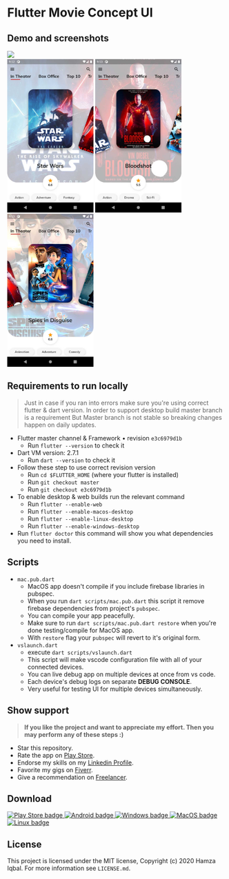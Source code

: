# Flutter Movie Concept UI

## Demo and screenshots

<div id="demo">
  <img src="screenshots/android/demo.gif" width="200" />
</div>
<div id="screenshots">
  <img src="screenshots/android/index-0.jpg" width="200" />
  <img src="screenshots/android/index-1.jpg" width="200" />
  <img src="screenshots/android/index-2.jpg" width="200" />
</div>

## Requirements to run locally

> Just in case if you ran into errors make sure you're using correct flutter & dart version. In order to support desktop build master branch is a requirement But Master branch is not stable so breaking changes happen on daily updates.

- Flutter master channel & Framework • revision `e3c6979d1b`
  - Run `flutter --version` to check it
- Dart VM version: 2.7.1
  - Run `dart --version` to check it
- Follow these step to use correct revision version
  - Run `cd $FLUTTER_HOME` (where your flutter is installed)
  - Run `git checkout master`
  - Run `git checkout e3c6979d1b`
- To enable desktop & web builds run the relevant command
  - Run `flutter --enable-web`
  - Run `flutter --enable-macos-desktop`
  - Run `flutter --enable-linux-desktop`
  - Run `flutter --enable-windows-desktop`
- Run `flutter doctor` this command will show you what dependencies you need to install.

## Scripts

- `mac.pub.dart`
  - MacOS app doesn't compile if you include firebase libraries in pubspec.
  - When you run `dart scripts/mac.pub.dart` this script it remove firebase dependencies from project's `pubspec`.
  - You can compile your app peacefully.
  - Make sure to run `dart scripts/mac.pub.dart restore` when you're done testing/compile for MacOS app.
  - With `restore` flag your `pubspec` will revert to it's original form.
- `vslaunch.dart`
  - execute `dart scripts/vslaunch.dart`
  - This script will make vscode configuration file with all of your connected devices.
  - You can live debug app on multiple devices at once from vs code.
  - Each device's debug logs on separate **DEBUG CONSOLE**.
  - Very useful for testing UI for multiple devices simultaneously.

## Show support

> **If you like the project and want to appreciate my effort. Then you may perform any of these steps :)**

- Star this repository.
- Rate the app on <a href="https://play.google.com/store/apps/details?id=com.onemdev.invmovieconcept1" target="playstore">Play Store</a>.
- Endorse my skills on my <a href="https://www.linkedin.com/in/hackerhgl" target="linkedin">Linkedin Profile</a>.
- Favorite my gigs on <a href="https://www.fiverr.com/hackerhgl" target="fiver">Fiverr</a>.
- Give a recommendation on <a href="https://www.freelancer.com/u/hackerhgl" target="freelance">Freelancer</a>.

## Download

<div id="downloads">
  <a href="https://play.google.com/store/apps/details?id=com.onemdev.invmovieconcept1">
    <img src="https://raw.githubusercontent.com/hackerhgl/invmovieconcept1/master/.github/assets/google-play.png" alt="Play Store badge" width="200" />
  </a>
  <a href="https://github.com/hackerhgl/invmovieconcept1/releases/latest/download/app-release.apk">
    <img src="https://raw.githubusercontent.com/hackerhgl/invmovieconcept1/master/.github/assets/android.png" alt="Android badge" width="200" />
  </a>
  <a href="https://github.com/hackerhgl/invmovieconcept1/releases/latest/download/windows-release.zip">
    <img src="https://raw.githubusercontent.com/hackerhgl/invmovieconcept1/master/.github/assets/windows.png" alt="Windows badge" width="200" />
  </a>
  <a href="https://github.com/hackerhgl/invmovieconcept1/releases/latest/download/macos-release.zip">
    <img src="https://raw.githubusercontent.com/hackerhgl/invmovieconcept1/master/.github/assets/macos.png" alt="MacOS badge"  width="200" />
  </a>
  <a href="https://github.com/hackerhgl/invmovieconcept1/releases/latest/download/linux-release.zip">
    <img src="https://raw.githubusercontent.com/hackerhgl/invmovieconcept1/master/.github/assets/linux.png" alt="Linux badge"  width="200"/>
  </a>
</div>

## License

This project is licensed under the MIT license, Copyright (c) 2020 Hamza Iqbal. For more information see `LICENSE.md`.
